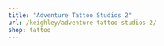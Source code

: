 ```yaml
---
title: "Adventure Tattoo Studios 2"
url: /keighley/adventure-tattoo-studios-2/
shop: tattoo
---
```

